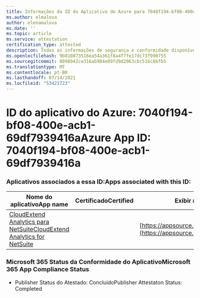 ```yaml
---
title: Informações da ID do Aplicativo do Azure para 7040f194-bf08-400e-acb1-69df7939416a
ms.author: elmalova
author: elenamalova
ms.date: ''
ms.topic: article
ms.service: attestation
certification_type: attested
description: Todas as informações de segurança e conformidade disponíveis para 7040f194-bf08-400e-acb1-69df7939416a.
ms.openlocfilehash: 9b810873516ea54a361f8a4f7fe17dc73f990755
ms.sourcegitcommit: 0098942ce316ab984e09fd9d2063cbc516c8bfb5
ms.translationtype: MT
ms.contentlocale: pt-BR
ms.lasthandoff: 07/14/2021
ms.locfileid: "53421723"
---
```

# <a name="azure-app-id-7040f194-bf08-400e-acb1-69df7939416a"></a><span data-ttu-id="feb85-103">ID do aplicativo do Azure: 7040f194-bf08-400e-acb1-69df7939416a</span><span class="sxs-lookup"><span data-stu-id="feb85-103">Azure App ID: 7040f194-bf08-400e-acb1-69df7939416a</span></span>


### <a name="apps-associated-with-this-id"></a><span data-ttu-id="feb85-104">Aplicativos associados a essa ID:</span><span class="sxs-lookup"><span data-stu-id="feb85-104">Apps associated with this ID:</span></span>
| <span data-ttu-id="feb85-105">**Nome do aplicativo**</span><span class="sxs-lookup"><span data-stu-id="feb85-105">**App name**</span></span> | <span data-ttu-id="feb85-106">**Certificado**</span><span class="sxs-lookup"><span data-stu-id="feb85-106">**Certified**</span></span> | <span data-ttu-id="feb85-107">**Exibir no AppSource**</span><span class="sxs-lookup"><span data-stu-id="feb85-107">**View in AppSource**</span></span> |
|-|-|-|
| [<span data-ttu-id="feb85-108">CloudExtend Analytics para NetSuite</span><span class="sxs-lookup"><span data-stu-id="feb85-108">CloudExtend Analytics for NetSuite</span></span>](https://docs.microsoft.com/en-us/microsoft-365-app-certification/forward/WA200002784) |  | [https://appsource.microsoft.com/product/office/WA200002784](https://appsource.microsoft.com/product/office/WA200002784) |

### <a name="microsoft-365-app-compliance-status"></a><span data-ttu-id="feb85-109">Microsoft 365 Status da Conformidade do Aplicativo</span><span class="sxs-lookup"><span data-stu-id="feb85-109">Microsoft 365 App Compliance Status</span></span>
- <span data-ttu-id="feb85-110">Publisher Status do Atestado: Concluído</span><span class="sxs-lookup"><span data-stu-id="feb85-110">Publisher Attestaton Status: Completed</span></span>
